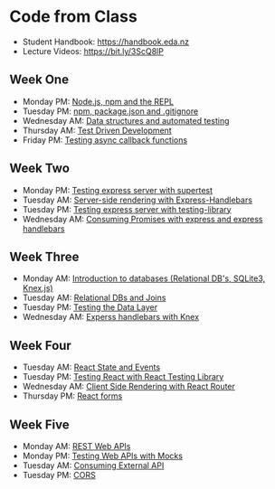 # Code from Class

* Student Handbook: https://handbook.eda.nz
* Lecture Videos: https://bit.ly/3ScQ8lP

## Week One

* Monday PM: [Node.js, npm and the REPL](./week1/mon-pm)
* Tuesday PM: [npm, package.json and .gitignore](./week1/tue-pm)
* Wednesday AM: [Data structures and automated testing](./week1/wed-am)
* Thursday AM: [Test Driven Development](./week1/thur-am)
* Friday PM: [Testing async callback functions](./week1/fri-pm)

## Week Two

* Monday PM: [Testing express server with supertest](./week2/mon-pm)
* Tuesday AM: [Server-side rendering with Express-Handlebars](./week2/tue-am)
* Tuesday PM: [Testing express server with testing-library](./week2/tue-pm)
* Wednesday AM: [Consuming Promises with express and express handlebars](./week2/wed-am)

## Week Three

* Monday AM: [Introduction to databases (Relational DB's, SQLite3, Knex.js)](./week3/mon-am)
* Tuesday AM: [Relational DBs and Joins](./week3/tue-am)
* Tuesday PM: [Testing the Data Layer](./week3/tue-pm)
* Wednesday AM: [Experss handlebars with Knex](./week3/wed-am)

## Week Four

* Tuesday AM: [React State and Events](./week4/tue-am)
* Tuesday PM: [Testing React with React Testing Library](./week4/tue-pm)
* Wednesday AM: [Client Side Rendering with React Router](./week4/wed-am)
* Thursday PM: [React forms](./week4/thu-pm)

## Week Five

* Monday AM: [REST Web APIs](./week5/mon-am)
* Monday PM: [Testing Web APIs with Mocks](./week5/mon-pm)
* Tuesday AM: [Consuming External API](./week5/tue-am)
* Tuesday PM: [CORS](./week5/tue-pm)
